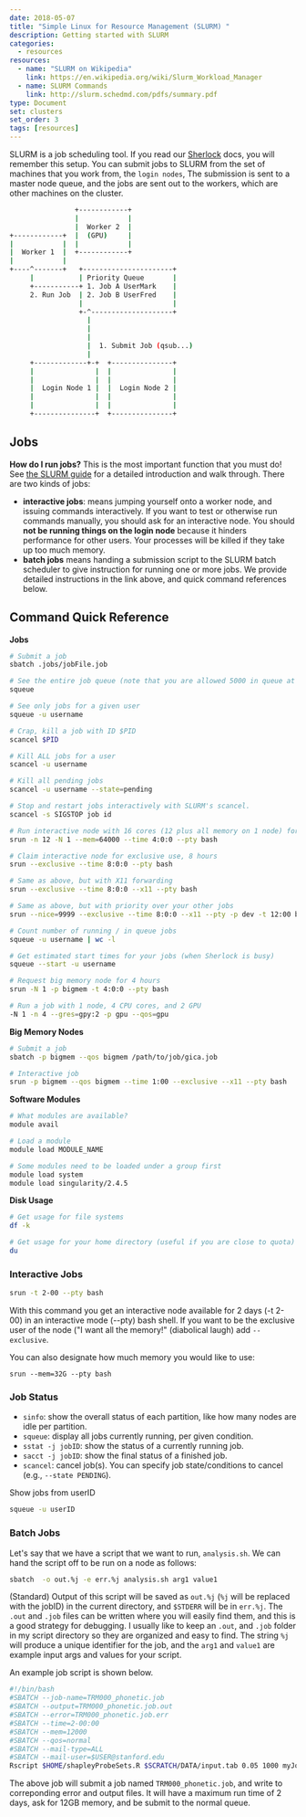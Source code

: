 ```yaml
---
date: 2018-05-07
title: "Simple Linux for Resource Management (SLURM) "
description: Getting started with SLURM
categories:
  - resources
resources:
  - name: "SLURM on Wikipedia"
    link: https://en.wikipedia.org/wiki/Slurm_Workload_Manager
  - name: SLURM Commands
    link: http://slurm.schedmd.com/pdfs/summary.pdf
type: Document
set: clusters
set_order: 3
tags: [resources]
---
```


SLURM is a job scheduling tool. If you read our <a href="{{ site.baseurl }}/sherlock">Sherlock</a>
docs, you will remember this setup. You can submit jobs to SLURM from the set of machines that you work from, the `login nodes`,
The submission is sent to a master node queue, and the jobs are sent out to the workers, which are other machines on the cluster.

```bash
                +------------+
                |            |
                |  Worker 2  |
+------------+  |  (GPU)     |
|            |  |            |
|  Worker 1  |  +------------+
|            |
+----^-------+   +----------------------+
     |           | Priority Queue       |
     +-----------+ 1. Job A UserMark    |
     2. Run Job  | 2. Job B UserFred    |
                 |                      |
                 +-^--------------------+
                   |
                   |
                   |
                   |  1. Submit Job (qsub...)
                   |
     +-------------+-+  +---------------+
     |               |  |               |
     |               |  |               |
     |  Login Node 1 |  |  Login Node 2 |
     |               |  |               |
     |               |  |               |
     +---------------+  +---------------+
```

## Jobs

**How do I run jobs?**
This is the most important function that you must do! See [the SLURM guide](/lessons/slurm) for a detailed introduction
and walk through. There are two kinds of jobs:

 - **interactive jobs**: means jumping yourself onto a worker node, and issuing commands interactively. If you want to test or otherwise run commands manually, you should ask for an interactive node. You should **not be running things on the login node** because it hinders performance for other users. Your processes will be killed if they take up too much memory.
 - **batch jobs** means handing a submission script to the SLURM batch scheduler to give instruction for running one or more jobs. We provide detailed instructions in the link above, and quick command references below.


## Command Quick Reference

**Jobs**

```bash
# Submit a job
sbatch .jobs/jobFile.job

# See the entire job queue (note that you are allowed 5000 in queue at once)
squeue

# See only jobs for a given user
squeue -u username

# Crap, kill a job with ID $PID
scancel $PID

# Kill ALL jobs for a user
scancel -u username

# Kill all pending jobs
scancel -u username --state=pending

# Stop and restart jobs interactively with SLURM's scancel.
scancel -s SIGSTOP job id

# Run interactive node with 16 cores (12 plus all memory on 1 node) for 4 hours:
srun -n 12 -N 1 --mem=64000 --time 4:0:0 --pty bash

# Claim interactive node for exclusive use, 8 hours
srun --exclusive --time 8:0:0 --pty bash

# Same as above, but with X11 forwarding
srun --exclusive --time 8:0:0 --x11 --pty bash

# Same as above, but with priority over your other jobs
srun --nice=9999 --exclusive --time 8:0:0 --x11 --pty -p dev -t 12:00 bash

# Count number of running / in queue jobs
squeue -u username | wc -l

# Get estimated start times for your jobs (when Sherlock is busy)
squeue --start -u username

# Request big memory node for 4 hours
srun -N 1 -p bigmem -t 4:0:0 --pty bash

# Run a job with 1 node, 4 CPU cores, and 2 GPU
-N 1 -n 4 --gres=gpy:2 -p gpu --qos=gpu
```

**Big Memory Nodes**

```bash
# Submit a job
sbatch -p bigmem --qos bigmem /path/to/job/gica.job

# Interactive job
srun -p bigmem --qos bigmem --time 1:00 --exclusive --x11 --pty bash
```

**Software Modules**

```bash
# What modules are available?
module avail

# Load a module
module load MODULE_NAME

# Some modules need to be loaded under a group first
module load system
module load singularity/2.4.5
```

**Disk Usage**

```bash
# Get usage for file systems
df -k

# Get usage for your home directory (useful if you are close to quota)
du
```

### Interactive Jobs

```bash
srun -t 2-00 --pty bash
```

With this command you get an interactive node available for 2 days (-t 2-00) in an interactive mode (--pty) 
bash shell. If you want to be the exclusive user of the node ("I want all the memory!" (diabolical laugh) add `--exclusive`.

You can also designate how much memory you would like to use:

```
srun --mem=32G --pty bash
```

### Job Status

- `sinfo`: show the overall status of each partition, like how many nodes are idle per partition.
- `squeue`: display all jobs currently running, per given condition.
- `sstat -j jobID`: show the status of a currently running job.
- `sacct -j jobID`: show the final status of a finished job.
- `scancel`: cancel job(s). You can specify job state/conditions to cancel (e.g., `--state PENDING`).

Show jobs from userID
```bash
squeue -u userID
```

### Batch Jobs
Let's say that we have a script that we want to run, `analysis.sh`. We can hand the
script off to be run on a node as follows:

```bash
sbatch  -o out.%j -e err.%j analysis.sh arg1 value1
```

(Standard) Output of this script will be saved as `out.%j` (`%j` will be replaced with the jobID) 
in the current directory, and `$STDERR` will be in `err.%j`.
The `.out` and `.job` files can be written where you will easily find them, and this is a good
strategy for debugging. I usually like to keep an `.out`, and `.job` folder in my script directory
so they are organized and easy to find. The string `%j` will produce a unique identifier for the job, and the
`arg1` and `value1` are example input args and values for your script.

An example job script is shown below.

```bash
#!/bin/bash
#SBATCH --job-name=TRM000_phonetic.job
#SBATCH --output=TRM000_phonetic.job.out
#SBATCH --error=TRM000_phonetic.job.err
#SBATCH --time=2-00:00
#SBATCH --mem=12000
#SBATCH --qos=normal
#SBATCH --mail-type=ALL
#SBATCH --mail-user=$USER@stanford.edu
Rscript $HOME/shapleyProbeSets.R $SCRATCH/DATA/input.tab 0.05 1000 myJob.R
```

The above job will submit a job named `TRM000_phonetic.job`, and write to correponding error and output files. It will
have a maximum run time of 2 days, ask for 12GB memory, and be submit to the normal queue.

